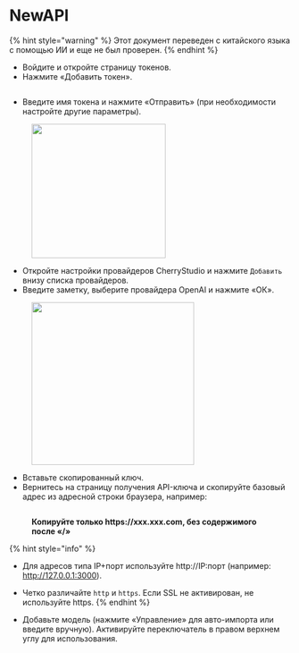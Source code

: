 # NewAPI


{% hint style="warning" %}
Этот документ переведен с китайского языка с помощью ИИ и еще не был проверен.
{% endhint %}




*   Войдите и откройте страницу токенов.
*   Нажмите «Добавить токен».

<figure><img src="../../../.gitbook/assets/image (28).png" alt=""><figcaption></figcaption></figure>

*   Введите имя токена и нажмите «Отправить» (при необходимости настройте другие параметры).

<figure><img src="../../../.gitbook/assets/image (29).png" alt="" width="240"><figcaption></figcaption></figure>

*   Откройте настройки провайдеров CherryStudio и нажмите `Добавить` внизу списка провайдеров.
*   Введите заметку, выберите провайдера OpenAI и нажмите «ОК».

<figure><img src="../../../.gitbook/assets/image (25).png" alt="" width="291"><figcaption></figcaption></figure>

*   Вставьте скопированный ключ.
*   Вернитесь на страницу получения API-ключа и скопируйте базовый адрес из адресной строки браузера, например:

<figure><img src="../../../.gitbook/assets/image (30).png" alt=""><figcaption><p><strong>Копируйте только https://xxx.xxx.com, без содержимого после «/»</strong></p></figcaption></figure>

{% hint style="info" %}
*   Для адресов типа IP+порт используйте http://IP:порт (например: http://127.0.0.1:3000).
*   Четко различайте `http` и `https`. Если SSL не активирован, не используйте https.
{% endhint %}

*   Добавьте модель (нажмите «Управление» для авто-импорта или введите вручную). Активируйте переключатель в правом верхнем углу для использования.